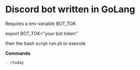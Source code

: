 # Discord bot written in GoLang
Requires a env variable BOT_TOK

export BOT_TOK="your bot token"

then the bash script run.sh to execute

<b>Commands</b>

    - /today
